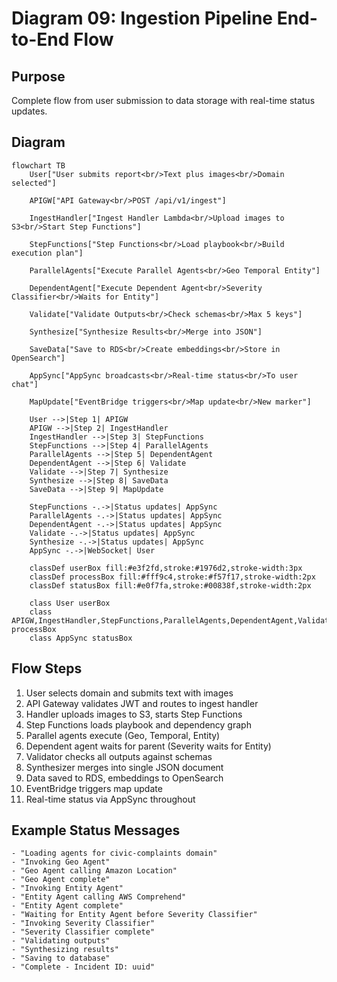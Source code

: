 # Diagram 09: Ingestion Pipeline End-to-End Flow

## Purpose
Complete flow from user submission to data storage with real-time status updates.

## Diagram

```mermaid
flowchart TB
    User["User submits report<br/>Text plus images<br/>Domain selected"]
    
    APIGW["API Gateway<br/>POST /api/v1/ingest"]
    
    IngestHandler["Ingest Handler Lambda<br/>Upload images to S3<br/>Start Step Functions"]
    
    StepFunctions["Step Functions<br/>Load playbook<br/>Build execution plan"]
    
    ParallelAgents["Execute Parallel Agents<br/>Geo Temporal Entity"]
    
    DependentAgent["Execute Dependent Agent<br/>Severity Classifier<br/>Waits for Entity"]
    
    Validate["Validate Outputs<br/>Check schemas<br/>Max 5 keys"]
    
    Synthesize["Synthesize Results<br/>Merge into JSON"]
    
    SaveData["Save to RDS<br/>Create embeddings<br/>Store in OpenSearch"]
    
    AppSync["AppSync broadcasts<br/>Real-time status<br/>To user chat"]
    
    MapUpdate["EventBridge triggers<br/>Map update<br/>New marker"]
    
    User -->|Step 1| APIGW
    APIGW -->|Step 2| IngestHandler
    IngestHandler -->|Step 3| StepFunctions
    StepFunctions -->|Step 4| ParallelAgents
    ParallelAgents -->|Step 5| DependentAgent
    DependentAgent -->|Step 6| Validate
    Validate -->|Step 7| Synthesize
    Synthesize -->|Step 8| SaveData
    SaveData -->|Step 9| MapUpdate
    
    StepFunctions -.->|Status updates| AppSync
    ParallelAgents -.->|Status updates| AppSync
    DependentAgent -.->|Status updates| AppSync
    Validate -.->|Status updates| AppSync
    Synthesize -.->|Status updates| AppSync
    AppSync -.->|WebSocket| User

    classDef userBox fill:#e3f2fd,stroke:#1976d2,stroke-width:3px
    classDef processBox fill:#fff9c4,stroke:#f57f17,stroke-width:2px
    classDef statusBox fill:#e0f7fa,stroke:#00838f,stroke-width:2px
    
    class User userBox
    class APIGW,IngestHandler,StepFunctions,ParallelAgents,DependentAgent,Validate,Synthesize,SaveData,MapUpdate processBox
    class AppSync statusBox
```

## Flow Steps

1. User selects domain and submits text with images
2. API Gateway validates JWT and routes to ingest handler
3. Handler uploads images to S3, starts Step Functions
4. Step Functions loads playbook and dependency graph
5. Parallel agents execute (Geo, Temporal, Entity)
6. Dependent agent waits for parent (Severity waits for Entity)
7. Validator checks all outputs against schemas
8. Synthesizer merges into single JSON document
9. Data saved to RDS, embeddings to OpenSearch
10. EventBridge triggers map update
11. Real-time status via AppSync throughout

## Example Status Messages

```
- "Loading agents for civic-complaints domain"
- "Invoking Geo Agent"
- "Geo Agent calling Amazon Location"
- "Geo Agent complete"
- "Invoking Entity Agent"
- "Entity Agent calling AWS Comprehend"
- "Entity Agent complete"
- "Waiting for Entity Agent before Severity Classifier"
- "Invoking Severity Classifier"
- "Severity Classifier complete"
- "Validating outputs"
- "Synthesizing results"
- "Saving to database"
- "Complete - Incident ID: uuid"
```
